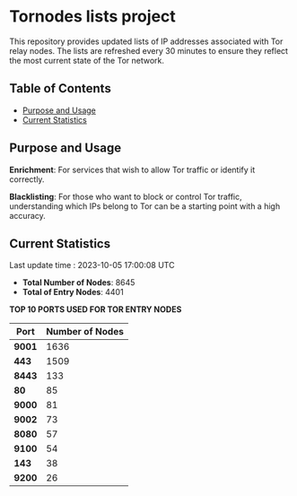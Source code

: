 # Tornodes lists project

This repository provides updated lists of IP addresses associated with Tor relay nodes. The lists are refreshed every 30 minutes to ensure they reflect the most current state of the Tor network.

## Table of Contents

- [Purpose and Usage](#purpose-and-usage)
- [Current Statistics](#current-statistics)


## Purpose and Usage

**Enrichment**: For services that wish to allow Tor traffic or identify it correctly.

**Blacklisting**: For those who want to block or control Tor traffic, understanding which IPs belong to Tor can be a starting point with a high accuracy.

## Current Statistics

Last update time : 2023-10-05 17:00:08 UTC

- **Total Number of Nodes**: 8645
- **Total of Entry Nodes**: 4401

**TOP 10 PORTS USED FOR TOR ENTRY NODES**

| **Port** | **Number of Nodes** |
|------|-----------------|
| **9001**   | 1636  |
| **443**   | 1509  |
| **8443**   | 133  |
| **80**   | 85  |
| **9000**   | 81  |
| **9002**   | 73  |
| **8080**   | 57  |
| **9100**   | 54  |
| **143**   | 38  |
| **9200**   | 26  |

